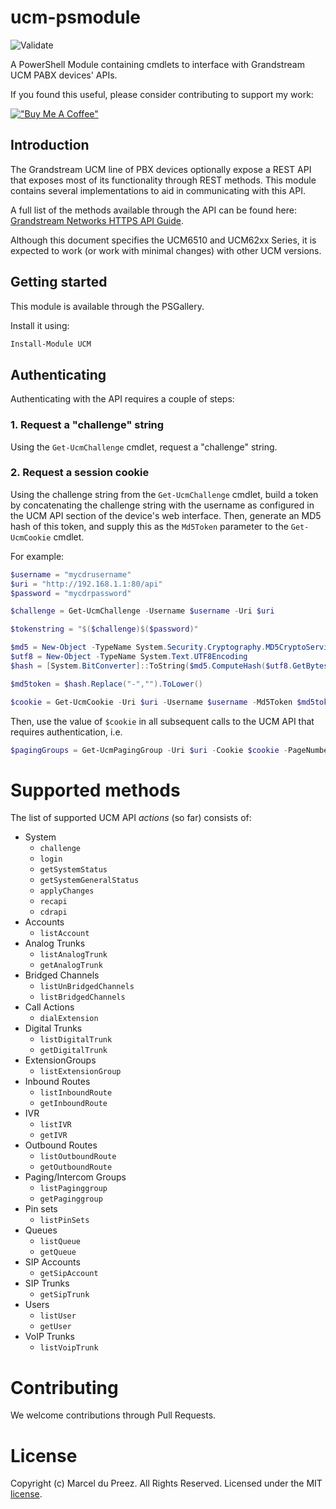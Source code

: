 ﻿# ucm-psmodule
![Validate](https://github.com/celloza/ucm-psmodule/actions/workflows/build.yml/badge.svg?branch=main)

A PowerShell Module containing cmdlets to interface with Grandstream UCM PABX devices' APIs.

If you found this useful, please consider contributing to support my work:

[!["Buy Me A Coffee"](https://www.buymeacoffee.com/assets/img/custom_images/orange_img.png)](https://www.buymeacoffee.com/celloza)

## Introduction

The Grandstream UCM line of PBX devices optionally expose a REST API that exposes most of its functionality through REST methods. This module contains several implementations to aid in communicating with this API.

A full list of the methods available through the API can be found here: [Grandstream Networks HTTPS API Guide](https://www.grandstream.com/hubfs/Product_Documentation/UCM_API_Guide.pdf).

Although this document specifies the UCM6510 and UCM62xx Series, it is expected to work (or work with minimal changes) with other UCM versions.

## Getting started

This module is available through the PSGallery.

Install it using:

```powershell
Install-Module UCM
```

## Authenticating

Authenticating with the API requires a couple of steps:

### 1. Request a "challenge" string
Using the `Get-UcmChallenge` cmdlet, request a "challenge" string.

### 2. Request a session cookie
Using the challenge string from the `Get-UcmChallenge` cmdlet, build a token by concatenating the challenge string with the username as configured in the UCM API section of the device's web interface. Then, generate an MD5 hash of this token, and supply this as the `Md5Token` parameter to the `Get-UcmCookie` cmdlet.

For example:

```powershell
$username = "mycdrusername"
$uri = "http://192.168.1.1:80/api"
$password = "mycdrpassword"

$challenge = Get-UcmChallenge -Username $username -Uri $uri

$tokenstring = "$($challenge)$($password)"

$md5 = New-Object -TypeName System.Security.Cryptography.MD5CryptoServiceProvider
$utf8 = New-Object -TypeName System.Text.UTF8Encoding
$hash = [System.BitConverter]::ToString($md5.ComputeHash($utf8.GetBytes($tokenstring)))

$md5token = $hash.Replace("-","").ToLower()

$cookie = Get-UcmCookie -Uri $uri -Username $username -Md5Token $md5token
```

Then, use the value of `$cookie` in all subsequent calls to the UCM API that requires authentication, i.e.

```powershell
$pagingGroups = Get-UcmPagingGroup -Uri $uri -Cookie $cookie -PageNumber 1 -SortOrder "asc"
```

# Supported methods
The list of supported UCM API _actions_ (so far) consists of:

* System
  * `challenge`
  * `login`
  * `getSystemStatus`
  * `getSystemGeneralStatus`
  * `applyChanges`
  * `recapi`
  * `cdrapi`
* Accounts
  * `listAccount`
* Analog Trunks
  * `listAnalogTrunk`
  * `getAnalogTrunk`
* Bridged Channels
  * `listUnBridgedChannels`
  * `listBridgedChannels`
* Call Actions
  * `dialExtension`
* Digital Trunks
  * `listDigitalTrunk`
  * `getDigitalTrunk`
* ExtensionGroups
  * `listExtensionGroup`
* Inbound Routes
  * `listInboundRoute`
  * `getInboundRoute`
* IVR
  * `listIVR`
  * `getIVR`
* Outbound Routes
  * `listOutboundRoute`
  * `getOutboundRoute`
* Paging/Intercom Groups
  * `listPaginggroup`
  * `getPaginggroup`
* Pin sets
  * `listPinSets`
* Queues
  * `listQueue`
  * `getQueue`
* SIP Accounts
  * `getSipAccount`
* SIP Trunks
  * `getSipTrunk`
* Users
  * `listUser`
  * `getUser`
* VoIP Trunks
  * `listVoipTrunk`

# Contributing
We welcome contributions through Pull Requests.

# License
Copyright (c) Marcel du Preez. All Rights Reserved. Licensed under the MIT [license](LICENSE).

